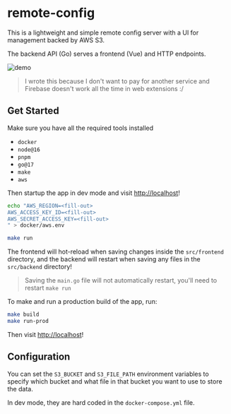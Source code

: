 # remote-config

This is a lightweight and simple remote config server with a UI for management backed by AWS S3.

The backend API (Go) serves a frontend (Vue) and HTTP endpoints.

![demo](https://user-images.githubusercontent.com/10101283/143332259-3b12b634-b15d-4568-bf24-c3d1d8173a0e.png)

> I wrote this because I don't want to pay for another service and Firebase doesn't work all the time in web extensions :/

## Get Started

Make sure you have all the required tools installed

- `docker`
- `node@16`
- `pnpm`
- `go@17`
- `make`
- `aws`

Then startup the app in dev mode and visit <http://localhost>!

```bash
echo "AWS_REGION=<fill-out>
AWS_ACCESS_KEY_ID=<fill-out>
AWS_SECRET_ACCESS_KEY=<fill-out>
" > docker/aws.env

make run
```

The frontend will hot-reload when saving changes inside the `src/frontend` directory, and the backend will restart when saving any files in the `src/backend` directory!

> Saving the `main.go` file will not automatically restart, you'll need to restart `make run`

To make and run a production build of the app, run:

```bash
make build
make run-prod
```

Then visit <http://localhost>!

## Configuration

You can set the `S3_BUCKET` and `S3_FILE_PATH` environment variables to specify which bucket and what file in that bucket you want to use to store the data.

In dev mode, they are hard coded in the `docker-compose.yml` file.
